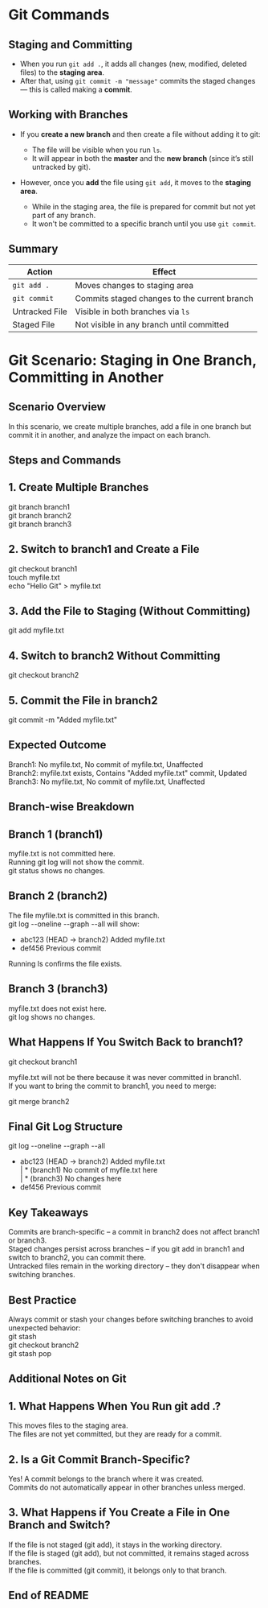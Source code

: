 # Git Commands

## Staging and Committing

- When you run `git add .`, it adds all changes (new, modified, deleted files) to the **staging area**.
- After that, using `git commit -m "message"` commits the staged changes — this is called making a **commit**.

## Working with Branches

- If you **create a new branch** and then create a file without adding it to git:
  - The file will be visible when you run `ls`.
  - It will appear in both the **master** and the **new branch** (since it’s still untracked by git).

- However, once you **add** the file using `git add`, it moves to the **staging area**.
  - While in the staging area, the file is prepared for commit but not yet part of any branch.
  - It won't be committed to a specific branch until you use `git commit`.

## Summary

| Action            | Effect                                      |
|-------------------|----------------------------------------------|
| `git add .`       | Moves changes to staging area                |
| `git commit`      | Commits staged changes to the current branch |
| Untracked File    | Visible in both branches via `ls`            |
| Staged File       | Not visible in any branch until committed    |





# Git Scenario: Staging in One Branch, Committing in Another

## Scenario Overview
In this scenario, we create multiple branches, add a file in one branch but commit it in another, and analyze the impact on each branch.

## Steps and Commands

## 1. Create Multiple Branches
git branch branch1  
git branch branch2  
git branch branch3  

## 2. Switch to branch1 and Create a File
git checkout branch1  
touch myfile.txt  
echo "Hello Git" > myfile.txt  

## 3. Add the File to Staging (Without Committing)
git add myfile.txt  

## 4. Switch to branch2 Without Committing
git checkout branch2  

## 5. Commit the File in branch2
git commit -m "Added myfile.txt"  

## Expected Outcome
Branch1: No myfile.txt, No commit of myfile.txt, Unaffected  
Branch2: myfile.txt exists, Contains "Added myfile.txt" commit, Updated  
Branch3: No myfile.txt, No commit of myfile.txt, Unaffected  

## Branch-wise Breakdown

## Branch 1 (branch1)
myfile.txt is not committed here.  
Running git log will not show the commit.  
git status shows no changes.  

## Branch 2 (branch2)
The file myfile.txt is committed in this branch.  
git log --oneline --graph --all will show:  
* abc123 (HEAD -> branch2) Added myfile.txt  
* def456 Previous commit  

Running ls confirms the file exists.  

## Branch 3 (branch3)
myfile.txt does not exist here.  
git log shows no changes.  

## What Happens If You Switch Back to branch1?
git checkout branch1  

myfile.txt will not be there because it was never committed in branch1.  
If you want to bring the commit to branch1, you need to merge:  

git merge branch2  

## Final Git Log Structure
git log --oneline --graph --all  
* abc123 (HEAD -> branch2) Added myfile.txt  
| * (branch1) No commit of myfile.txt here  
| * (branch3) No changes here  
* def456 Previous commit  

## Key Takeaways
Commits are branch-specific – a commit in branch2 does not affect branch1 or branch3.  
Staged changes persist across branches – if you git add in branch1 and switch to branch2, you can commit there.  
Untracked files remain in the working directory – they don't disappear when switching branches.  

## Best Practice
Always commit or stash your changes before switching branches to avoid unexpected behavior:  
git stash  
git checkout branch2  
git stash pop  

## Additional Notes on Git

## 1. What Happens When You Run git add .?
This moves files to the staging area.  
The files are not yet committed, but they are ready for a commit.  

## 2. Is a Git Commit Branch-Specific?
Yes! A commit belongs to the branch where it was created.  
Commits do not automatically appear in other branches unless merged.  

## 3. What Happens if You Create a File in One Branch and Switch?
If the file is not staged (git add), it stays in the working directory.  
If the file is staged (git add), but not committed, it remains staged across branches.  
If the file is committed (git commit), it belongs only to that branch.  

## End of README
